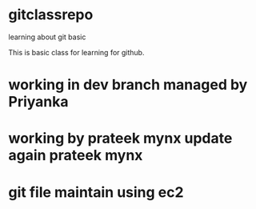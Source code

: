 # gitclassrepo
learning about git basic

This is basic class for learning for github. 
# working in dev branch managed by Priyanka

# working by prateek mynx update again prateek mynx 

# git file maintain using ec2
